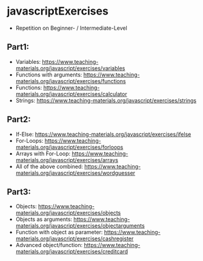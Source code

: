 # javascriptExercises

- Repetition on Beginner- / Intermediate-Level

Part1:
----------
- Variables: https://www.teaching-materials.org/javascript/exercises/variables   
- Functions with arguments: https://www.teaching-materials.org/javascript/exercises/functions  
- Functions: https://www.teaching-materials.org/javascript/exercises/calculator  
- Strings: https://www.teaching-materials.org/javascript/exercises/strings  

Part2:
----------
- If-Else: https://www.teaching-materials.org/javascript/exercises/ifelse  
- For-Loops: https://www.teaching-materials.org/javascript/exercises/forloops  
- Arrays with For-Loop: https://www.teaching-materials.org/javascript/exercises/arrays 
- All of the above combined: https://www.teaching-materials.org/javascript/exercises/wordguesser 

Part3:
----------
- Objects: https://www.teaching-materials.org/javascript/exercises/objects  
- Objects as arguments: https://www.teaching-materials.org/javascript/exercises/objectarguments  
- Function with object as parameter: https://www.teaching-materials.org/javascript/exercises/cashregister  
- Advanced object/function: https://www.teaching-materials.org/javascript/exercises/creditcard  
